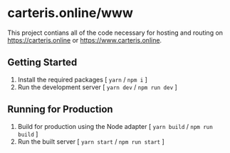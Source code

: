 # carteris.online/www

This project contians all of the code necessary for hosting and routing on <https://carteris.online> or <https://www.carteris.online>.

## Getting Started

1. Install the required packages [ `yarn` / `npm i` ]
2. Run the development server [ `yarn dev` / `npm run dev` ]

## Running for Production

1. Build for production using the Node adapter [ `yarn build` / `npm run build` ]
2. Run the built server [ `yarn start` / `npm run start` ]